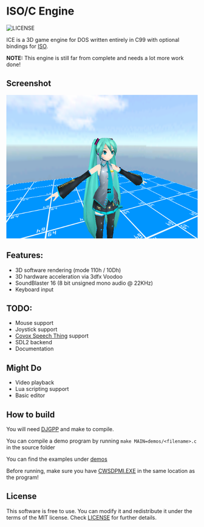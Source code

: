 # ISO/C Engine
![LICENSE](https://img.shields.io/badge/LICENSE-MIT-green.svg)

ICE is a 3D game engine for DOS written entirely in C99 with optional bindings for [ISO](https://github.com/0x1ED1CE/ISO).

**NOTE:** This engine is still far from complete and needs a lot more work done!

## Screenshot

<img src="/screenshots/world.png?raw=true">

## Features:
- 3D software rendering (mode 110h / 10Dh)
- 3D hardware acceleration via 3dfx Voodoo
- SoundBlaster 16 (8 bit unsigned mono audio @ 22KHz)
- Keyboard input

## TODO:
- Mouse support
- Joystick support
- [Covox Speech Thing](https://en.wikipedia.org/wiki/Covox_Speech_Thing) support
- SDL2 backend
- Documentation

## Might Do
- Video playback
- Lua scripting support
- Basic editor

## How to build
You will need [DJGPP](https://github.com/andrewwutw/build-djgpp) and make to compile.

You can compile a demo program by running ``make MAIN=demos/<filename>.c`` in the source folder

You can find the examples under [demos](src/demos)

Before running, make sure you have [CWSDPMI.EXE](http://sandmann.dotster.com/cwsdpmi/) in the same location as the program!

## License
This software is free to use. You can modify it and redistribute it under the terms of the 
MIT license. Check [LICENSE](LICENSE) for further details.
